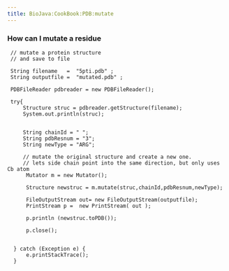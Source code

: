 ```yaml
---
title: BioJava:CookBook:PDB:mutate
---
```


### How can I mutate a residue

     // mutate a protein structure
     // and save to file
     
     String filename   =  "5pti.pdb" ;
     String outputfile =  "mutated.pdb" ;
     
     PDBFileReader pdbreader = new PDBFileReader();
     
     try{
         Structure struc = pdbreader.getStructure(filename);
         System.out.println(struc);
     
     
         String chainId = " ";
         String pdbResnum = "3";
         String newType = "ARG";
     
         // mutate the original structure and create a new one.
         // lets side chain point into the same direction, but only uses Cb atom
          Mutator m = new Mutator();

          Structure newstruc = m.mutate(struc,chainId,pdbResnum,newType);
      
          FileOutputStream out= new FileOutputStream(outputfile); 
          PrintStream p =  new PrintStream( out );
      
          p.println (newstruc.toPDB());
      
          p.close();
      
      
      } catch (Exception e) {
          e.printStackTrace();
      } 
